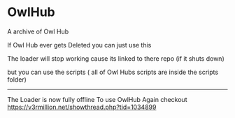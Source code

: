 # OwlHub
A archive of Owl Hub


If Owl Hub ever gets Deleted you can just use this

The loader will stop working cause its linked to there repo (if it shuts down)

but you can use the scripts ( all of Owl Hubs scripts are inside the scripts folder)

-----------------------------------------------------------------------------------------------

The Loader is now fully offline To use OwlHub Again checkout https://v3rmillion.net/showthread.php?tid=1034899
